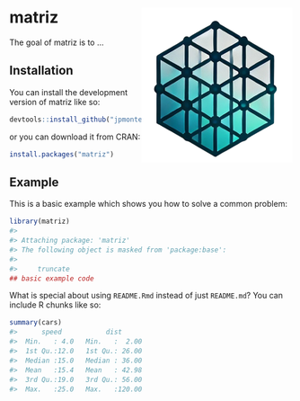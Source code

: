 
<!-- README.md is generated from README.Rmd. Please edit that file -->

# matriz <img src="man/figures/logo.png" align="right" height="275" alt="" />

<!-- badges: start -->
<!-- badges: end -->

The goal of matriz is to …

## Installation

You can install the development version of matriz like so:

``` r
devtools::install_github("jpmonteagudo28/matriz)
```

or you can download it from CRAN:

``` r
install.packages("matriz")
```

## Example

This is a basic example which shows you how to solve a common problem:

``` r
library(matriz)
#> 
#> Attaching package: 'matriz'
#> The following object is masked from 'package:base':
#> 
#>     truncate
## basic example code
```

What is special about using `README.Rmd` instead of just `README.md`?
You can include R chunks like so:

``` r
summary(cars)
#>      speed           dist       
#>  Min.   : 4.0   Min.   :  2.00  
#>  1st Qu.:12.0   1st Qu.: 26.00  
#>  Median :15.0   Median : 36.00  
#>  Mean   :15.4   Mean   : 42.98  
#>  3rd Qu.:19.0   3rd Qu.: 56.00  
#>  Max.   :25.0   Max.   :120.00
```
